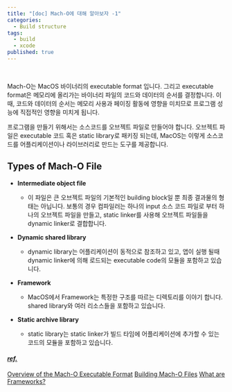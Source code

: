 ```yaml
---
title: "[doc] Mach-O에 대해 알아보자 -1"
categories:
  - Build structure
tags:
  - build
  - xcode
published: true
---
```



<br/>

Mach-O는 MacOS 바이너리의 executable format 입니다. 그리고 executable format은 메모리에 올리가는 바이너리 파일의 코드와 데이터의 순서를 결정합니다. 이 때, 코드와 데이터의 순서는 메모리 사용과 페이징 활동에 영향을 미치므로 프로그램 성능에 직접적인 영향을 미치게 됩니다.

프로그램을 만들기 위해서는 소스코드를 오브젝트 파일로 만들어야 합니다. 오브젝트 파일은 executable 코드 혹은 static library로 패키징 되는데, MacOS는 이렇게 소스코드를 어플리케이션이나 라이브러리로 만드는 도구를 제공합니다.

## Types of Mach-O File
- **Intermediate object file**
  - 이 파일은 큰 오브젝트 파일의 기본적인 building block일 뿐 최종 결과물의 형태는 아닙니다. 보통의 경우 컴파일러는 하나의 input 소스 코드 파일로 부터 하나의 오브젝트 파일을 만들고, static linker를 사용해 오브젝트 파일들을 dynamic linker로 결합합니다.

- **Dynamic shared library**
  - dynamic library는 어플리케이션이 동적으로 참조하고 있고, 앱이 실행 될때 dynamic linker에 의해 로드되는 executable code의 모듈을 포함하고 있습니다.


- **Framework**
  - MacOS에서 Framework는 특정한 구조를 따르는 디렉토리를 이야기 합니다. shared library와 여러 리소스들을 포함하고 있습니다.
  
- **Static archive library**
  - static library는 static linker가 빌드 타임에 어플리케이션에 추가할 수 있는 코드의 모듈을 포함하고 있습니다.


#### *<u>ref.</u>*
[Overview of the Mach-O Executable Format](https://developer.apple.com/library/archive/documentation/Performance/Conceptual/CodeFootprint/Articles/MachOOverview.html)
[Building Mach-O Files](https://developer.apple.com/library/archive/documentation/DeveloperTools/Conceptual/MachOTopics/1-Articles/building_files.html#//apple_ref/doc/uid/TP40001828-SW1)
[What are Frameworks?](https://developer.apple.com/library/archive/documentation/MacOSX/Conceptual/BPFrameworks/Concepts/WhatAreFrameworks.html#//apple_ref/doc/uid/20002303-BBCEIJFI)